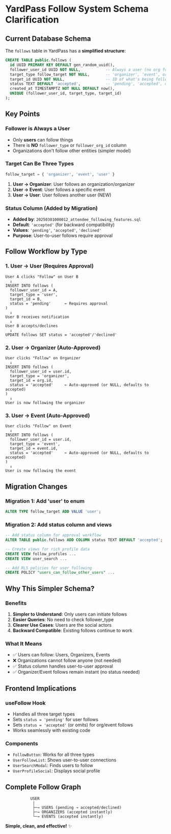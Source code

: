 # YardPass Follow System Schema Clarification

## Current Database Schema

The `follows` table in YardPass has a **simplified structure**:

```sql
CREATE TABLE public.follows (
  id UUID PRIMARY KEY DEFAULT gen_random_uuid(),
  follower_user_id UUID NOT NULL,           -- Always a user (no org followers)
  target_type follow_target NOT NULL,       -- 'organizer', 'event', or 'user'
  target_id UUID NOT NULL,                  -- ID of what's being followed
  status TEXT DEFAULT 'accepted',           -- 'pending', 'accepted', or 'declined' (NEW)
  created_at TIMESTAMPTZ NOT NULL DEFAULT now(),
  UNIQUE (follower_user_id, target_type, target_id)
);
```

## Key Points

### **Follower is Always a User**
- Only **users** can follow things
- There is **NO** `follower_type` or `follower_org_id` column
- Organizations don't follow other entities (simpler model)

### **Target Can Be Three Types**
```sql
follow_target = { 'organizer', 'event', 'user' }
```

1. **User → Organizer**: User follows an organization/organizer
2. **User → Event**: User follows a specific event
3. **User → User**: User follows another user (NEW)

### **Status Column (Added by Migration)**
- **Added by**: `20250301000012_attendee_following_features.sql`
- **Default**: `'accepted'` (for backward compatibility)
- **Values**: `'pending'`, `'accepted'`, `'declined'`
- **Purpose**: User-to-user follows require approval

## Follow Workflow by Type

### **1. User → User (Requires Approval)**
```
User A clicks "Follow" on User B
  ↓
INSERT INTO follows (
  follower_user_id = A,
  target_type = 'user',
  target_id = B,
  status = 'pending'      ← Requires approval
)
  ↓
User B receives notification
  ↓
User B accepts/declines
  ↓
UPDATE follows SET status = 'accepted'/'declined'
```

### **2. User → Organizer (Auto-Approved)**
```
User clicks "Follow" on Organizer
  ↓
INSERT INTO follows (
  follower_user_id = user.id,
  target_type = 'organizer',
  target_id = org.id,
  status = 'accepted'     ← Auto-approved (or NULL, defaults to accepted)
)
  ↓
User is now following the organizer
```

### **3. User → Event (Auto-Approved)**
```
User clicks "Follow" on Event
  ↓
INSERT INTO follows (
  follower_user_id = user.id,
  target_type = 'event',
  target_id = event.id,
  status = 'accepted'     ← Auto-approved (or NULL, defaults to accepted)
)
  ↓
User is now following the event
```

## Migration Changes

### **Migration 1**: Add 'user' to enum
```sql
ALTER TYPE follow_target ADD VALUE 'user';
```

### **Migration 2**: Add status column and views
```sql
-- Add status column for approval workflow
ALTER TABLE public.follows ADD COLUMN status TEXT DEFAULT 'accepted';

-- Create views for rich profile data
CREATE VIEW follow_profiles ...
CREATE VIEW user_search ...

-- Add RLS policies for user following
CREATE POLICY "users_can_follow_other_users" ...
```

## Why This Simpler Schema?

### **Benefits**
1. **Simpler to Understand**: Only users can initiate follows
2. **Easier Queries**: No need to check follower_type
3. **Clearer Use Cases**: Users are the social actors
4. **Backward Compatible**: Existing follows continue to work

### **What It Means**
- ✅ Users can follow: Users, Organizers, Events
- ❌ Organizations cannot follow anyone (not needed)
- ✅ Status column handles user-to-user approval
- ✅ Organizer/Event follows remain instant (no status needed)

## Frontend Implications

### **useFollow Hook**
- Handles all three target types
- Sets `status = 'pending'` for user follows
- Sets `status = 'accepted'` (or omits) for org/event follows
- Works seamlessly with existing code

### **Components**
- `FollowButton`: Works for all three types
- `UserFollowList`: Shows user-to-user connections
- `UserSearchModal`: Finds users to follow
- `UserProfileSocial`: Displays social profile

## Complete Follow Graph

```
           USER
            |
            ├─→ USERS (pending → accepted/declined)
            ├─→ ORGANIZERS (accepted instantly)
            └─→ EVENTS (accepted instantly)
```

**Simple, clean, and effective!** ✨

